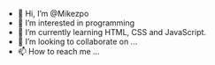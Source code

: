 - 👋 Hi, I’m @Mikezpo
- 👀 I’m interested in programming 
- 🌱 I’m currently learning HTML, CSS and JavaScript.
- 💞️ I’m looking to collaborate on ...
- 📫 How to reach me ...

<!---
Mikezpo/Mikezpo is a ✨ special ✨ repository because its `README.md` (this file) appears on your GitHub profile.
You can click the Preview link to take a look at your changes.
--->

